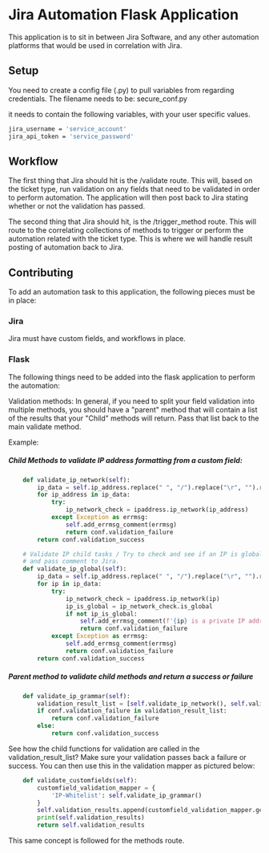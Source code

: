 # Jira Automation Flask Application

This application is to sit in between Jira Software, and any other automation platforms that would be used in correlation with Jira.

## Setup

You need to create a config file (.py) to pull variables from regarding credentials. The filename needs to be: secure_conf.py

it needs to contain the following variables,  with your user specific values.

```bash
jira_username = 'service_account'
jira_api_token = 'service_password'
```

## Workflow

The first thing that Jira should hit is the /validate route. This will, based on the ticket type, run validation on any fields that need to be validated in order to perform automation. The application will then post back to Jira stating whether or not the validation has passed.

The second thing that Jira should hit, is the /trigger_method route. This will route to the correlating collections of methods to trigger or perform the automation related with the ticket type. This is where we will handle result posting of automation back to Jira.



## Contributing
To add an automation task to this application, the following pieces must be in place:

### Jira
Jira must have custom fields, and workflows in place.

### Flask
The following things need to be added into the flask application to perform the automation:

Validation methods:
In general, if you need to split your field validation into multiple methods, you should have a "parent" method that will contain a list of the results that your "Child" methods will return. Pass that list back to the main validate method.

Example:
##### Child Methods to validate IP address formatting from a custom field:

```python
    def validate_ip_network(self):
        ip_data = self.ip_address.replace(" ", "/").replace("\r", "").replace("//", "/").split('\n')
        for ip_address in ip_data:
            try:
                ip_network_check = ipaddress.ip_network(ip_address)
            except Exception as errmsg:
                self.add_errmsg_comment(errmsg)
                return conf.validation_failure
        return conf.validation_success

    # Validate IP child tasks / Try to check and see if an IP is global. if global, then pass, if not, throw error
    # and pass comment to Jira.
    def validate_ip_global(self):
        ip_data = self.ip_address.replace(" ", "/").replace("\r", "").replace("//", "/").split('\n')
        for ip in ip_data:
            try:
                ip_network_check = ipaddress.ip_network(ip)
                ip_is_global = ip_network_check.is_global
                if not ip_is_global:
                    self.add_errmsg_comment(f'{ip} is a private IP address')
                    return conf.validation_failure
            except Exception as errmsg:
                self.add_errmsg_comment(errmsg)
                return conf.validation_failure
        return conf.validation_success
```

##### Parent method to validate child methods and return a success or failure
```python
    def validate_ip_grammar(self):
        validation_result_list = [self.validate_ip_network(), self.validate_ip_global()]
        if conf.validation_failure in validation_result_list:
            return conf.validation_failure
        else:
            return conf.validation_success
```
See how the child functions for validation are called in the validation_result_list? Make sure your validation passes back a failure or success. You can then use this in the validation mapper as pictured below:

```python
    def validate_customfields(self):
        customfield_validation_mapper = {
            'IP-Whitelist': self.validate_ip_grammar()
        }
        self.validation_results.append(customfield_validation_mapper.get(self.issue_type))
        print(self.validation_results)
        return self.validation_results
```

This same concept is followed for the methods route. 
